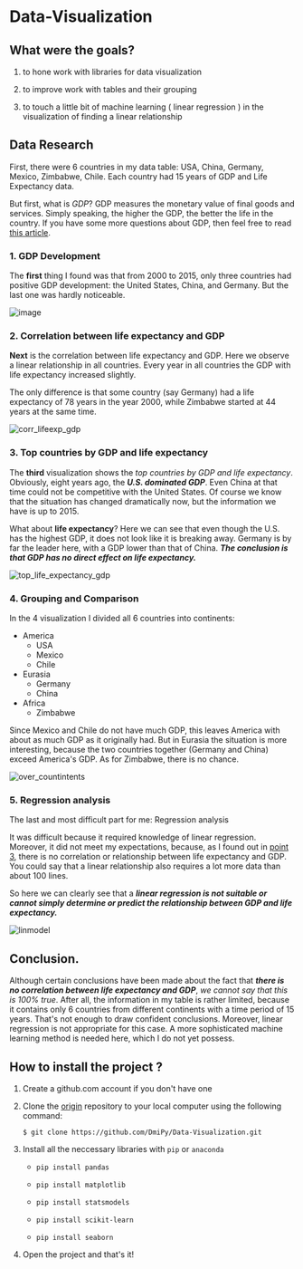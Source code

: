 # Data-Visualization

## What were the goals? 

1. to hone work with libraries for data visualization 
    
2. to improve work with tables and their grouping
    
3. to touch a little bit of machine learning ( linear regression ) in the visualization of finding a linear relationship
    
## Data Research

First, there were 6 countries in my data table: USA, China, Germany, Mexico, Zimbabwe, Chile. 
Each country had 15 years of GDP and Life Expectancy data. 

But first, what is *_GDP_*?
GDP measures the monetary value of final goods and services. 
Simply speaking, the higher the GDP, the better the life in the country.
If you have some more questions about GDP, then feel free to read [this article](https://www.imf.org/en/Publications/fandd/issues/Series/Back-to-Basics/gross-domestic-product-GDP#:~:text=GDP%20measures%20the%20monetary%20value,the%20borders%20of%20a%20country.).

### 1. GDP Development

The **first** thing I found was that from 2000 to 2015, only three countries had positive GDP development: the United States, China, and Germany. 
But the last one was hardly noticeable. 

![image](https://github.com/DmiPy/Data-Visualization/assets/128055633/d5cfaa75-c80c-4e8c-ad0b-1fcb5383c84f)


### 2. Correlation between life expectancy and GDP

**Next** is the correlation between life expectancy and GDP. Here we observe a linear relationship in all countries. 
Every year in all countries the GDP with life expectancy increased slightly. 

The only difference is that some country (say Germany) had a life expectancy of 78 years in the year 2000, while Zimbabwe started at 44 years at the same time.

![corr_lifeexp_gdp](https://github.com/DmiPy/Data-Visualization/assets/128055633/757ae337-5789-4785-9f16-0225b52320bf)

### 3. Top countries by GDP and life expectancy

The **third** visualization shows the _top countries by GDP and life expectancy_. Obviously, eight years ago, the **_U.S. dominated GDP_**. 
Even China at that time could not be competitive with the United States. Of course we know that the situation has changed dramatically now, 
but the information we have is up to 2015.

What about **life expectancy**? Here we can see that even though the U.S. has the highest GDP, it does not look like it is breaking away. Germany is by far the leader here, with a GDP lower than that of China. 
**_The conclusion is that GDP has no direct effect on life expectancy._** 

![top_life_expectancy_gdp](https://github.com/DmiPy/Data-Visualization/assets/128055633/3a00c165-5a01-44e6-925b-1e31f5847aef)


### 4. Grouping and Comparison

In the 4 visualization I divided all 6 countries into continents: 

* America 
    + USA 
    + Mexico  
    + Chile
* Eurasia 
    + Germany 
    + China 
* Africa 
    + Zimbabwe

Since Mexico and Chile do not have much GDP, this leaves America with about as much GDP as it originally had. But in Eurasia the situation is more interesting, because the two countries together (Germany and China) exceed America's GDP. As for Zimbabwe, there is no chance.

![over_countintents](https://github.com/DmiPy/Data-Visualization/assets/128055633/4d4bdc62-d20f-4903-9c84-5952f5ce571c)


### 5. Regression analysis

The last and most difficult part for me: Regression analysis

It was difficult because it required knowledge of linear regression. Moreover, it did not meet my expectations, because, 
as I found out in [point 3](https://github.com/DmiPy/Data-Visualization/edit/main/README.md#3-top-countries-by-gdp-and-life-expectancy), there is no correlation or relationship between life expectancy and GDP. 
You could say that a linear relationship also requires a lot more data than about 100 lines. 

So here we can clearly see that a ***_linear regression is not suitable or cannot simply determine or predict the relationship between GDP and life expectancy._*** 

![linmodel](https://github.com/DmiPy/Data-Visualization/assets/128055633/48306539-f621-4685-812e-101144331ac3)


## Conclusion. 

Although certain conclusions have been made about the fact that **_there is no correlation between life expectancy and GDP_**, _we *cannot* say that this is *100%* true_. 
After all, the information in my table is rather limited, because it contains only 6 countries from different continents with a time period of 15 years. That's not enough to draw confident conclusions. 
Moreover, linear regression is not appropriate for this case. A more sophisticated machine learning method is needed here, which I do not yet possess. 


## How to install the project ?
1. Create a github.com account if you don't have one

2. Clone the [origin](https://github.com/DmiPy/Data-Visualization) repository to your local computer using the following command:

    ```$ git clone https://github.com/DmiPy/Data-Visualization.git```

3. Install all the neccessary libraries with `pip` or `anaconda`

    * ```pip install pandas```

    * ```pip install matplotlib```

    * ```pip install statsmodels```

    * ```pip install scikit-learn```

    * ```pip install seaborn```


4. Open the project and that's it!



    
    
    
